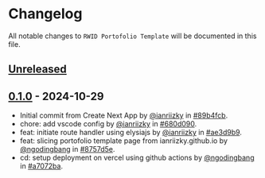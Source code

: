 # Changelog

All notable changes to `RWID Portofolio Template` will be documented in this file.

## [Unreleased](https://github.com/ngodingbang/rwid-portofolio/compare/0.1.0...develop)

## [0.1.0](https://github.com/ngodingbang/rwid-portofolio/releases/tag/0.1.0) - 2024-10-29

- Initial commit from Create Next App by [@ianriizky](https://github.com/ianriizky) in [#89b4fcb](https://github.com/ngodingbang/rwid-portofolio/commit/89b4fcbf03f572d146d287f0476ec3fb43f2cb28).
- chore: add vscode config by [@ianriizky](https://github.com/ianriizky) in [#680d090](https://github.com/ngodingbang/rwid-portofolio/commit/680d090563c8dcea6d18141b6e38334cd981efd8).
- feat: initiate route handler using elysiajs by [@ianriizky](https://github.com/ianriizky) in [#ae3d9b9](https://github.com/ngodingbang/rwid-portofolio/commit/ae3d9b92a9bb57c11b73ea61e98cb49c8f112886).
- feat: slicing portofolio template page from ianriizky.github.io by [@ngodingbang](https://github.com/ngodingbang) in [#8757d5e](https://github.com/ngodingbang/rwid-portofolio/commit/8757d5e58321d159f4944c229e969646ebc63b06).
- cd: setup deployment on vercel using github actions by [@ngodingbang](https://github.com/ngodingbang) in [#a7072ba](https://github.com/ngodingbang/rwid-portofolio/commit/a7072ba64ad43c9336d80764e2f21b7e843946ce).
